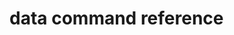 <!-- title: Reference -->
<!-- description: Command Reference for Data & Datadex -->

# data command reference
